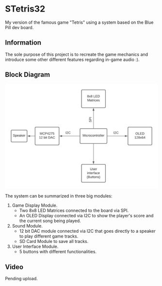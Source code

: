 # STetris32
My version of the famous game "Tetris" using a system based on the Blue Pill dev board.
## Information
The sole purpose of this project is to recreate the game mechanics and introduce some other different features regarding in-game audio :). 
## Block Diagram
![block_diagram](Docs/Imgs/block_diagram.jpeg)

The system can be summarized in three big modules:
1. Game Display Module.
    - Two 8x8 LED Matrices connected to the board via SPI.
    - An OLED Display connected via I2C to show the player's score and the current song being played.
2. Sound Module.
    - 12 bit DAC module connected via I2C that goes directly to a speaker to play different game tracks.
    - SD Card Module to save all tracks.
3. User Interface Module.
    - 5 buttons with different functionalities.
## Video

Pending upload.
